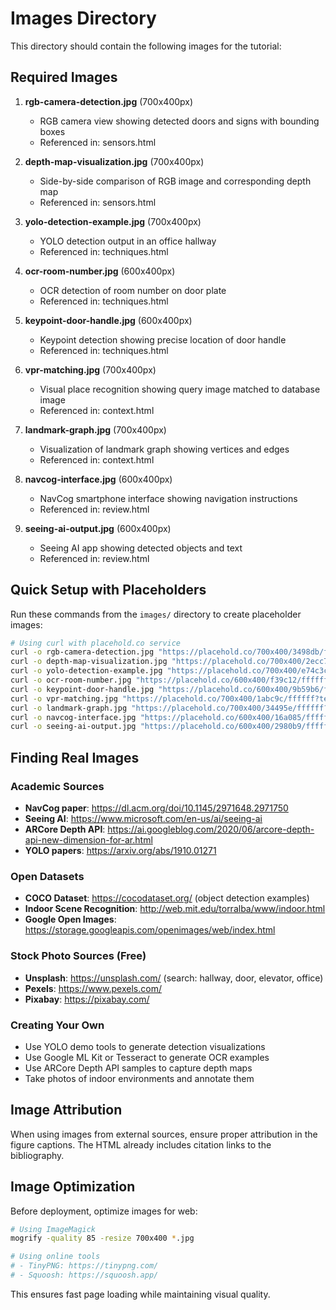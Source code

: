 # Images Directory

This directory should contain the following images for the tutorial:

## Required Images

1. **rgb-camera-detection.jpg** (700x400px)
   - RGB camera view showing detected doors and signs with bounding boxes
   - Referenced in: sensors.html

2. **depth-map-visualization.jpg** (700x400px)
   - Side-by-side comparison of RGB image and corresponding depth map
   - Referenced in: sensors.html

3. **yolo-detection-example.jpg** (700x400px)
   - YOLO detection output in an office hallway
   - Referenced in: techniques.html

4. **ocr-room-number.jpg** (600x400px)
   - OCR detection of room number on door plate
   - Referenced in: techniques.html

5. **keypoint-door-handle.jpg** (600x400px)
   - Keypoint detection showing precise location of door handle
   - Referenced in: techniques.html

6. **vpr-matching.jpg** (700x400px)
   - Visual place recognition showing query image matched to database image
   - Referenced in: context.html

7. **landmark-graph.jpg** (700x400px)
   - Visualization of landmark graph showing vertices and edges
   - Referenced in: context.html

8. **navcog-interface.jpg** (600x400px)
   - NavCog smartphone interface showing navigation instructions
   - Referenced in: review.html

9. **seeing-ai-output.jpg** (600x400px)
   - Seeing AI app showing detected objects and text
   - Referenced in: review.html

## Quick Setup with Placeholders

Run these commands from the `images/` directory to create placeholder images:

```bash
# Using curl with placehold.co service
curl -o rgb-camera-detection.jpg "https://placehold.co/700x400/3498db/ffffff?text=RGB+Camera+Detection"
curl -o depth-map-visualization.jpg "https://placehold.co/700x400/2ecc71/ffffff?text=Depth+Map+Visualization"
curl -o yolo-detection-example.jpg "https://placehold.co/700x400/e74c3c/ffffff?text=YOLO+Detection+Example"
curl -o ocr-room-number.jpg "https://placehold.co/600x400/f39c12/ffffff?text=OCR+Room+Number"
curl -o keypoint-door-handle.jpg "https://placehold.co/600x400/9b59b6/ffffff?text=Keypoint+Detection"
curl -o vpr-matching.jpg "https://placehold.co/700x400/1abc9c/ffffff?text=VPR+Matching"
curl -o landmark-graph.jpg "https://placehold.co/700x400/34495e/ffffff?text=Landmark+Graph"
curl -o navcog-interface.jpg "https://placehold.co/600x400/16a085/ffffff?text=NavCog+Interface"
curl -o seeing-ai-output.jpg "https://placehold.co/600x400/2980b9/ffffff?text=Seeing+AI+Output"
```

## Finding Real Images

### Academic Sources
- **NavCog paper**: https://dl.acm.org/doi/10.1145/2971648.2971750
- **Seeing AI**: https://www.microsoft.com/en-us/ai/seeing-ai
- **ARCore Depth API**: https://ai.googleblog.com/2020/06/arcore-depth-api-new-dimension-for-ar.html
- **YOLO papers**: https://arxiv.org/abs/1910.01271

### Open Datasets
- **COCO Dataset**: https://cocodataset.org/ (object detection examples)
- **Indoor Scene Recognition**: http://web.mit.edu/torralba/www/indoor.html
- **Google Open Images**: https://storage.googleapis.com/openimages/web/index.html

### Stock Photo Sources (Free)
- **Unsplash**: https://unsplash.com/ (search: hallway, door, elevator, office)
- **Pexels**: https://www.pexels.com/
- **Pixabay**: https://pixabay.com/

### Creating Your Own
- Use YOLO demo tools to generate detection visualizations
- Use Google ML Kit or Tesseract to generate OCR examples
- Use ARCore Depth API samples to capture depth maps
- Take photos of indoor environments and annotate them

## Image Attribution

When using images from external sources, ensure proper attribution in the figure captions. The HTML already includes citation links to the bibliography.

## Image Optimization

Before deployment, optimize images for web:

```bash
# Using ImageMagick
mogrify -quality 85 -resize 700x400 *.jpg

# Using online tools
# - TinyPNG: https://tinypng.com/
# - Squoosh: https://squoosh.app/
```

This ensures fast page loading while maintaining visual quality.

